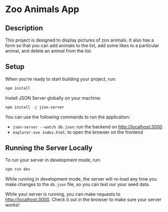 # Zoo Animals App

## Description

This project is designed to display pictures of zoo animals. 
It also has a form so that you can add animals to the list, 
add some likes to a particular animal, and delete an animal from the list.

## Setup

When you're ready to start building your project, run:

```sh
npm install
```
Install JSON Server globally on your machine:

```sh
npm install -g json-server
```
You can use the following commands to run the application:

- `json-server --watch db.json`: run the backend on [http://localhost:3000](http://localhost:3000)
- `explorer.exe index.html`: to open the browser on the frontend

## Running the Server Locally

To run your server in development mode, run:

```sh
npm run dev
```

While running in development mode, the server will re-load any time you make
changes to the `db.json` file, so you can test our your seed data.

While your server is running, you can make requests to
[http://localhost:3000](http://localhost:3000). Check it out in the browser to
make sure your server works!
